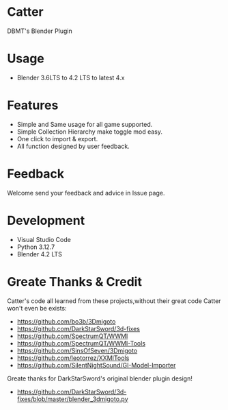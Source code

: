 # Catter
DBMT's Blender Plugin

# Usage
- Blender 3.6LTS to 4.2 LTS to latest 4.x

# Features
- Simple and Same usage for all game supported.
- Simple Collection Hierarchy make toggle mod easy.
- One click to import & export.
- All function designed by user feedback.

# Feedback
Welcome send your feedback and advice in Issue page.

# Development
- Visual Studio Code
- Python 3.12.7
- Blender 4.2 LTS

# Greate Thanks & Credit
Catter's code all learned from these projects,without their great code Catter won't even be exists:
- https://github.com/bo3b/3Dmigoto
- https://github.com/DarkStarSword/3d-fixes
- https://github.com/SpectrumQT/WWMI
- https://github.com/SpectrumQT/WWMI-Tools
- https://github.com/SinsOfSeven/3Dmigoto
- https://github.com/leotorrez/XXMITools
- https://github.com/SilentNightSound/GI-Model-Importer

Greate thanks for DarkStarSword's original blender plugin design!
- https://github.com/DarkStarSword/3d-fixes/blob/master/blender_3dmigoto.py